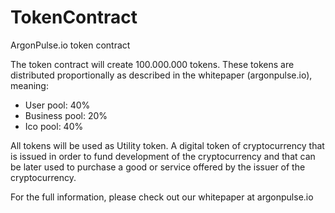 # TokenContract
ArgonPulse.io token contract

The token contract will create 100.000.000 tokens.
These tokens are distributed proportionally as described in the whitepaper (argonpulse.io), meaning:

- User pool:     40%
- Business pool: 20%
- Ico pool:      40%

All tokens will be used as Utility token. A digital token of cryptocurrency that is issued in order to fund development of the cryptocurrency 
and that can be later used to purchase a good or service offered by the issuer of the cryptocurrency.

For the full information, please check out our whitepaper at argonpulse.io
